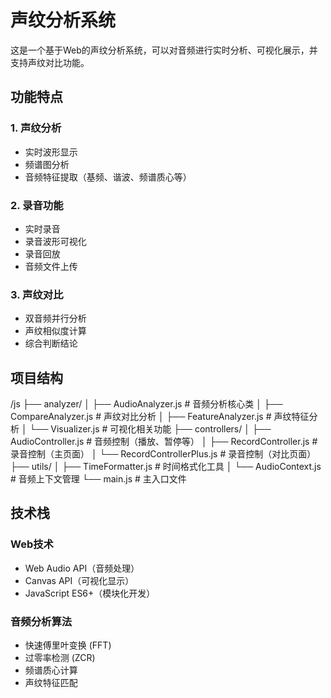 # 声纹分析系统

这是一个基于Web的声纹分析系统，可以对音频进行实时分析、可视化展示，并支持声纹对比功能。

## 功能特点

### 1. 声纹分析
- 实时波形显示
- 频谱图分析
- 音频特征提取（基频、谐波、频谱质心等）

### 2. 录音功能
- 实时录音
- 录音波形可视化
- 录音回放
- 音频文件上传

### 3. 声纹对比
- 双音频并行分析
- 声纹相似度计算
- 综合判断结论

## 项目结构
/js
├── analyzer/
│   ├── AudioAnalyzer.js      # 音频分析核心类
│   ├── CompareAnalyzer.js    # 声纹对比分析
│   ├── FeatureAnalyzer.js    # 声纹特征分析
│   └── Visualizer.js         # 可视化相关功能
├── controllers/
│   ├── AudioController.js    # 音频控制（播放、暂停等）
│   ├── RecordController.js   # 录音控制（主页面）
│   └── RecordControllerPlus.js # 录音控制（对比页面）
├── utils/
│   ├── TimeFormatter.js      # 时间格式化工具
│   └── AudioContext.js       # 音频上下文管理
└── main.js                   # 主入口文件

## 技术栈

### Web技术
- Web Audio API（音频处理）
- Canvas API（可视化显示）
- JavaScript ES6+（模块化开发）

### 音频分析算法
- 快速傅里叶变换 (FFT)
- 过零率检测 (ZCR)
- 频谱质心计算
- 声纹特征匹配